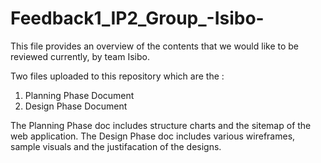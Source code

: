 # Feedback1_IP2_Group_-Isibo-
This file provides an overview of the contents that we would like to be reviewed currently, by team Isibo.

Two files uploaded to this repository which are the :
1. Planning Phase Document
2. Design Phase Document

The Planning Phase doc includes structure charts and the sitemap of the web application.
The Design Phase doc includes various wireframes, sample visuals and the justifacation of the designs.
